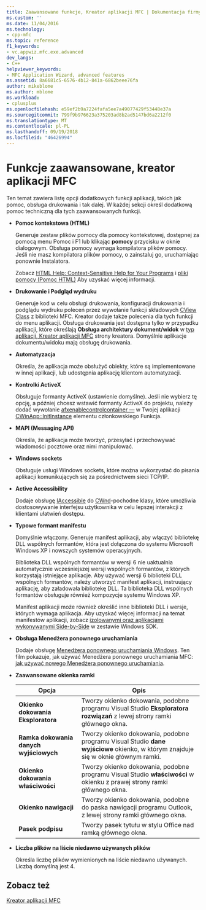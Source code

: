 ```yaml
---
title: Zaawansowane funkcje, Kreator aplikacji MFC | Dokumentacja firmy Microsoft
ms.custom: ''
ms.date: 11/04/2016
ms.technology:
- cpp-mfc
ms.topic: reference
f1_keywords:
- vc.appwiz.mfc.exe.advanced
dev_langs:
- C++
helpviewer_keywords:
- MFC Application Wizard, advanced features
ms.assetid: 8a6681c5-6576-4b12-841a-6862beee76fa
author: mikeblome
ms.author: mblome
ms.workload:
- cplusplus
ms.openlocfilehash: e59ef2b9a7224fafa5ee7a49077429f53448e37a
ms.sourcegitcommit: 799f9b976623a375203ad8b2ad5147bd6a2212f0
ms.translationtype: MT
ms.contentlocale: pl-PL
ms.lasthandoff: 09/19/2018
ms.locfileid: "46426994"
---
```

# <a name="advanced-features-mfc-application-wizard"></a>Funkcje zaawansowane, kreator aplikacji MFC

Ten temat zawiera listę opcji dodatkowych funkcji aplikacji, takich jak pomoc, obsługa drukowania i tak dalej. W każdej sekcji określ dodatkową pomoc techniczną dla tych zaawansowanych funkcji.

- **Pomoc kontekstowa (HTML)**

   Generuje zestaw plików pomocy dla pomocy kontekstowej, dostępnej za pomocą menu Pomoc i F1 lub klikając **pomocy** przycisku w oknie dialogowym. Obsługa pomocy wymaga kompilatora plików pomocy. Jeśli nie masz kompilatora plików pomocy, o zainstaluj go, uruchamiając ponownie Instalatora.

   Zobacz [HTML Help: Context-Sensitive Help for Your Programs](../../mfc/html-help-context-sensitive-help-for-your-programs.md) i [pliki pomocy (Pomoc HTML)](../../ide/help-files-html-help.md) Aby uzyskać więcej informacji.

- **Drukowanie i Podgląd wydruku**

   Generuje kod w celu obsługi drukowania, konfiguracji drukowania i podglądu wydruku poleceń przez wywołanie funkcji składowych [CView Class](../../mfc/reference/cview-class.md) z biblioteki MFC. Kreator dodaje także polecenia dla tych funkcji do menu aplikacji. Obsługa drukowania jest dostępna tylko w przypadku aplikacji, które określają **Obsługa architektury dokument/widok** w [typ aplikacji, Kreator aplikacji MFC](../../mfc/reference/application-type-mfc-application-wizard.md) strony kreatora. Domyślnie aplikacje dokumentu/widoku mają obsługę drukowania.

- **Automatyzacja**

   Określa, że aplikacja może obsłużyć obiekty, które są implementowane w innej aplikacji, lub udostępnia aplikację klientom automatyzacji.

- **Kontrolki ActiveX**

   Obsługuje formanty ActiveX (ustawienie domyślne). Jeśli nie wybierz tę opcję, a później chcesz wstawić formanty ActiveX do projektu, należy dodać wywołanie [afxenablecontrolcontainer —](ole-initialization.md#afxenablecontrolcontainer) w Twojej aplikacji [CWinApp::InitInstance](../../mfc/reference/cwinapp-class.md#initinstance) elementu członkowskiego Funkcja.

- **MAPI (Messaging API)**

   Określa, że aplikacja może tworzyć, przesyłać i przechowywać wiadomości pocztowe oraz nimi manipulować.

- **Windows sockets**

   Obsługuje usługi Windows sockets, które można wykorzystać do pisania aplikacji komunikujących się za pośrednictwem sieci TCP/IP.

- **Active Accessibility**

   Dodaje obsługę [IAccessible](/windows/desktop/api/oleacc/nn-oleacc-iaccessible) do [CWnd](../../mfc/reference/cwnd-class.md)-pochodne klasy, które umożliwia dostosowywanie interfejsu użytkownika w celu lepszej interakcji z klientami ułatwień dostępu.

- **Typowe formant manifestu**

   Domyślnie włączony. Generuje manifest aplikacji, aby włączyć bibliotekę DLL wspólnych formantów, która jest dołączona do systemu Microsoft Windows XP i nowszych systemów operacyjnych.

   Biblioteka DLL wspólnych formantów w wersji 6 nie uaktualnia automatycznie wcześniejszej wersji wspólnych formantów, z których korzystają istniejące aplikacje. Aby używać wersji 6 biblioteki DLL wspólnych formantów, należy utworzyć manifest aplikacji, instruujący aplikację, aby załadowała bibliotekę DLL. Ta biblioteka DLL wspólnych formantów obsługuje również kompozycje systemu Windows XP.

   Manifest aplikacji może również określić inne biblioteki DLL i wersje, których wymaga aplikacja. Aby uzyskać więcej informacji na temat manifestów aplikacji, zobacz [izolowanymi oraz aplikacjami wykonywanymi Side-by-Side](/windows/desktop/SbsCs/isolated-applications-and-side-by-side-assemblies-portal) w zestawie Windows SDK.

- **Obsługa Menedżera ponownego uruchamiania**

   Dodaje obsługę [Menedżera ponownego uruchamiania Windows](/windows/desktop/RstMgr/using-restart-manager). Ten film pokazuje, jak używać Menedżera ponownego uruchamiania MFC: [jak używać nowego Menedżera ponownego uruchamiania](https://msdn.microsoft.com/vstudio/ee886407).

- **Zaawansowane okienka ramki**

   |Opcja|Opis|
   |------------|-----------------|
   |**Okienko dokowania Eksploratora**|Tworzy okienko dokowania, podobne programu Visual Studio **Eksploratora rozwiązań** z lewej strony ramki głównego okna.|
   |**Ramka dokowania danych wyjściowych**|Tworzy okienko dokowania, podobne programu Visual Studio **dane wyjściowe** okienko, w którym znajduje się w oknie głównym ramki.|
   |**Okienko dokowania właściwości**|Tworzy okienko dokowania, podobne programu Visual Studio **właściwości** w okienku z prawej strony ramki głównego okna.|
   |**Okienko nawigacji**|Tworzy okienko dokowania, podobne do paska nawigacji programu Outlook, z lewej strony ramki głównego okna.|
   |**Pasek podpisu**|Tworzy pasek tytułu w stylu Office nad ramką głównego okna.|

- **Liczba plików na liście niedawno używanych plików**

   Określa liczbę plików wymienionych na liście niedawno używanych. Liczbą domyślną jest 4.

## <a name="see-also"></a>Zobacz też

[Kreator aplikacji MFC](../../mfc/reference/mfc-application-wizard.md)

